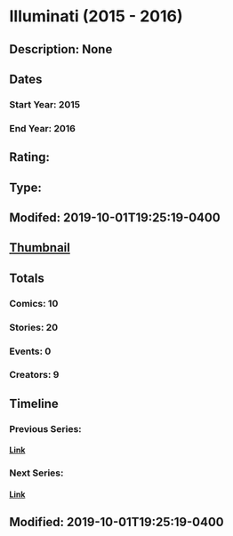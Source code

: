 # Illuminati (2015 - 2016)
## Description: None
## Dates
### Start Year: 2015
### End Year: 2016
## Rating: 
## Type: 
## Modifed: 2019-10-01T19:25:19-0400
## [Thumbnail](http://i.annihil.us/u/prod/marvel/i/mg/6/c0/5d93a8160c8e6.jpg)
## Totals
### Comics: 10
### Stories: 20
### Events: 0
### Creators: 9
## Timeline
### Previous Series: 
#### [Link]()
### Next Series: 
#### [Link]()
## Modified: 2019-10-01T19:25:19-0400